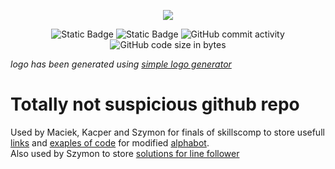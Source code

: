 <p align="center">
  <img src="https://github.com/Szymon-Glinka/skillsComp/assets/131162335/61ca9152-2164-4cfa-b2b0-14bd25c4e0f3">
</p>
<p align="center">
  <img alt="Static Badge" src="https://img.shields.io/badge/Award_winners-Maciek,_Kacper,_Szymon-green">
  <img alt="Static Badge" src="https://img.shields.io/badge/skillsComp-Mobile_robotics-blue">
  <img alt="GitHub commit activity" src="https://img.shields.io/github/commit-activity/t/Szymon-Glinka/skillsComp-finals">
  <img alt="GitHub code size in bytes" src="https://img.shields.io/github/languages/code-size/Szymon-Glinka/skillsComp-finals">
</p>

*logo has been generated using [simple logo generator](https://creecros.github.io/simple_logo_gen/)*

# Totally not suspicious github repo
Used by Maciek, Kacper and Szymon for finals of skillscomp to store usefull [links](https://github.com/Szymon-Glinka/skillsComp-finals/blob/main/Links.md) and [exaples of code](https://github.com/Szymon-Glinka/skillsComp-finals/tree/main/python-alphabot) for modified [alphabot](https://www.waveshare.com/wiki/AlphaBot).    
Also used by Szymon to store [solutions for line follower](https://github.com/Szymon-Glinka/skillsComp-finals/tree/main/line_follower-Szymon)
